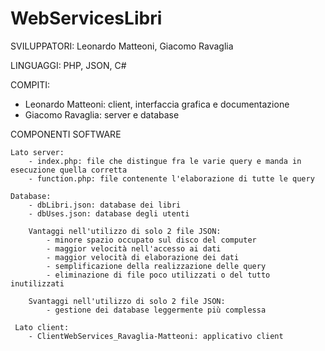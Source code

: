# WebServicesLibri

SVILUPPATORI: Leonardo Matteoni, Giacomo Ravaglia

LINGUAGGI: PHP, JSON, C#

COMPITI:
  - Leonardo Matteoni: client, interfaccia grafica e documentazione
  - Giacomo Ravaglia: server e database


COMPONENTI SOFTWARE
    
    Lato server:
        - index.php: file che distingue fra le varie query e manda in esecuzione quella corretta
        - function.php: file contenente l'elaborazione di tutte le query

    Database:
        - dbLibri.json: database dei libri
        - dbUses.json: database degli utenti
      
        Vantaggi nell'utilizzo di solo 2 file JSON: 
            - minore spazio occupato sul disco del computer
            - maggior velocità nell'accesso ai dati
            - maggior velocità di elaborazione dei dati
            - semplificazione della realizzazione delle query 
            - eliminazione di file poco utilizzati o del tutto inutilizzati

        Svantaggi nell'utilizzo di solo 2 file JSON:
            - gestione dei database leggermente più complessa
      
     Lato client:
        - ClientWebServices_Ravaglia-Matteoni: applicativo client


